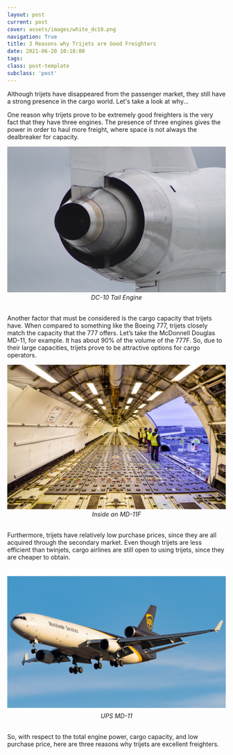 ```yaml
---
layout: post
current: post
cover: assets/images/white_dc10.png
navigation: True
title: 3 Reasons why Trijets are Good Freighters
date: 2021-06-20 10:18:00
tags:
class: post-template
subclass: 'post'
---
```





Although trijets have disappeared from the passenger market, they still have a strong presence in the cargo world. Let's take a look at why... 

One reason why trijets prove to be extremely good freighters is the very fact that they have three engines. The presence of three engines gives the power in order to haul more freight, where space is not always the dealbreaker for capacity. 



<img src="assets/images/dc10_tail_engine.jpg" width=700 alt="engine"/>
<center><i>DC-10 Tail Engine</i></center>
<br>



Another factor that must be considered is the cargo capacity that trijets have. When compared to something like the Boeing 777, trijets closely match the capacity that the 777 offers. Let’s take the McDonnell Douglas MD-11, for example. It has about 90% of the volume of the 777F. So, due to their large capacities, trijets prove to be attractive options for cargo operators. 



<img src="assets/images/md11f_inside.jpg" width=700 alt="hold"/>
<center><i>Inside an MD-11F</i></center>
<br>



Furthermore, trijets have relatively low purchase prices, since they are all acquired through the secondary market. Even though trijets are less efficient than twinjets, cargo airlines are still open to using trijets, since they are cheaper to obtain. 



<img src="assets/images/md11_ups.png" width=700 alt="plane"/>
<center><i>UPS MD-11</i></center>
<br>



So, with respect to the total engine power, cargo capacity, and low purchase price, here are three reasons why trijets are excellent freighters. 